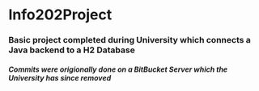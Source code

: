 # Info202Project

### Basic project completed during University which connects a Java backend to a H2 Database

##### Commits were origionally done on a BitBucket Server which the University has since removed

